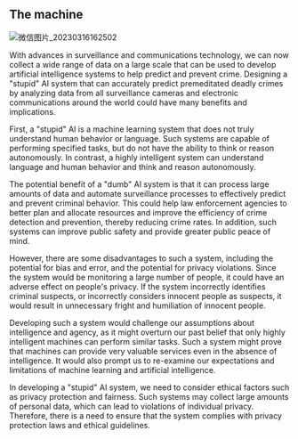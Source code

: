 ## The machine
![微信图片_20230316162502](https://user-images.githubusercontent.com/119876408/225686921-91abb2d4-ed14-40c5-b159-bc83f7ab646a.png)


With advances in surveillance and communications technology, we can now collect a wide range of data on a large scale that can be used to develop artificial intelligence systems to help predict and prevent crime. Designing a "stupid" AI system that can accurately predict premeditated deadly crimes by analyzing data from all surveillance cameras and electronic communications around the world could have many benefits and implications.

First, a "stupid" AI is a machine learning system that does not truly understand human behavior or language. Such systems are capable of performing specified tasks, but do not have the ability to think or reason autonomously. In contrast, a highly intelligent system can understand language and human behavior and think and reason autonomously.

The potential benefit of a "dumb" AI system is that it can process large amounts of data and automate surveillance processes to effectively predict and prevent criminal behavior. This could help law enforcement agencies to better plan and allocate resources and improve the efficiency of crime detection and prevention, thereby reducing crime rates. In addition, such systems can improve public safety and provide greater public peace of mind.

However, there are some disadvantages to such a system, including the potential for bias and error, and the potential for privacy violations. Since the system would be monitoring a large number of people, it could have an adverse effect on people's privacy. If the system incorrectly identifies criminal suspects, or incorrectly considers innocent people as suspects, it would result in unnecessary fright and humiliation of innocent people.

Developing such a system would challenge our assumptions about intelligence and agency, as it might overturn our past belief that only highly intelligent machines can perform similar tasks. Such a system might prove that machines can provide very valuable services even in the absence of intelligence. It would also prompt us to re-examine our expectations and limitations of machine learning and artificial intelligence.

In developing a "stupid" AI system, we need to consider ethical factors such as privacy protection and fairness. Such systems may collect large amounts of personal data, which can lead to violations of individual privacy. Therefore, there is a need to ensure that the system complies with privacy protection laws and ethical guidelines.
